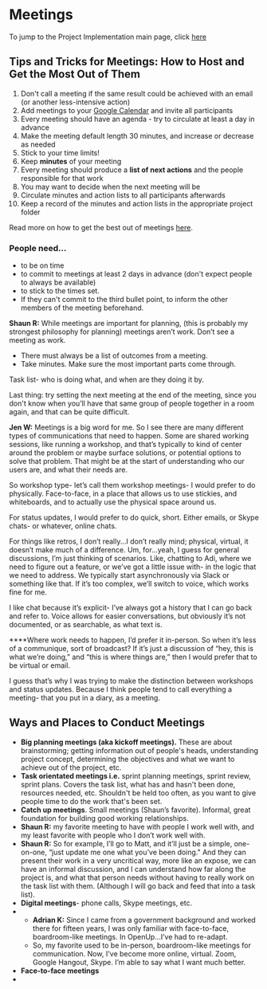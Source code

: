 # Meetings

To jump to the Project Implementation main page, click [here](./)

## Tips and Tricks for Meetings: How to Host and Get the Most Out of Them

1. Don't call a meeting if the same result could be achieved with an email \(or another less-intensive action\)
2. Add meetings to your [Google Calendar](https://calendar.google.com) and invite all participants
3. Every meeting should have an agenda - try to circulate at least a day in advance
4. Make the meeting default length 30 minutes, and increase or decrease as needed
5. Stick to your time limits!
6. Keep **minutes** of your meeting
7. Every meeting should produce a **list of next actions** and the people responsible for that work
8. You may want to decide when the next meeting will be
9. Circulate minutes and action lists to all participants afterwards
10. Keep a record of the minutes and action lists in the appropriate project folder

Read more on how to get the best out of meetings [here](https://hbr.org/2016/06/8-ground-rules-for-great-meetings).

### People need... 

* to be on time
* to commit to meetings at least 2 days in advance \(don't expect people to always be available\)
* to stick to the times set. 
* If they can't commit to the third bullet point, to inform the other members of the meeting beforehand. 

**Shaun R:** While meetings are important for planning, \(this is probably my strongest philosophy for planning\)  meetings aren’t work. Don’t see a meeting as work. 

* There must always be a list of outcomes from a meeting. 
* Take minutes. Make sure the most important parts come through. 

Task list- who is doing what, and when are they doing it by. 

Last thing: try setting the next meeting at the end of the meeting, since you don't know when you’ll have that same group of people together in a room again, and that can be quite difficult. 



**Jen W:** Meetings is a big word for me. So I see there are many different types of communications that need to happen. Some are shared working sessions, like running a workshop, and that’s typically to kind of center around the problem or maybe surface solutions, or potential options to solve that problem. That might be at the start of understanding who our users are, and what their needs are.

So workshop type- let’s call them workshop meetings- I would prefer to do physically. Face-to-face, in a place that allows us to use stickies, and whiteboards, and to actually use the physical space around us. 

For status updates, I would prefer to do quick, short. Either emails, or Skype chats- or whatever, online chats.

For things like retros, I don’t really...I don’t really mind; physical, virtual, it doesn’t make much of a difference. Um, for...yeah, I guess for general discussions, I’m just thinking of scenarios. Like, chatting to Adi, where we need to figure out a feature, or we’ve got a little issue with- in the logic that we need to address. We typically start asynchronously via Slack or something like that. If it’s too complex, we’ll switch to voice, which works fine for me. 

I like chat because it’s explicit- I’ve always got a history that I can go back and refer to. Voice allows for easier conversations, but obviously it’s not documented, or as searchable, as what text is. 

 ****Where work needs to happen, I’d prefer it in-person. So when it’s less of a communique, sort of broadcast? If it’s just a discussion of “hey, this is what we’re doing,” and “this is where things are,” then I would prefer that to be virtual or email.

I guess that’s why I was trying to make the distinction between workshops and status updates. Because I think people tend to call everything a meeting- that you put in a diary, as a meeting.   
  




## Ways and Places to Conduct Meetings 

* **Big planning meetings \(aka kickoff meetings\).** These are about brainstorming; getting information out of people's heads, understanding project concept, determining the objectives and what we want to achieve out of the project, etc.
* **Task orientated meetings i.e.** sprint planning meetings, sprint review, sprint plans. Covers the task list, what has and hasn't been done, resources needed, etc. Shouldn't be held too often, as you want to give people time to do the work that's been set. 
* **Catch up meetings**. Small meetings \(Shaun’s favorite\). Informal, great foundation for building good working relationships. 
* **Shaun R:** my favorite meeting to have with people I work well with, and my least favorite with people who I don’t work well with. 
* **Shaun R:** So for example, I’ll go to Matt, and it’ll just be a simple, one-on-one, “just update me one what you’ve been doing." And they can present their work in a very uncritical way, more like an expose, we can have an informal discussion, and I can understand how far along the project is, and what that person needs without having to really work on the task list with them. \(Although I will go back and feed that into a task list\).
* **Digital meetings**- phone calls, Skype meetings, etc.
* * **Adrian K:** Since I came from a government background and worked there for fifteen years, I was only familiar with face-to-face, boardroom-like meetings. In OpenUp...I’ve had to re-adapt.
  * So, my favorite used to be in-person, boardroom-like meetings for communication. Now, I've become more online, virtual. Zoom, Google Hangout, Skype. I’m able to say what I want much better.
* **Face-to-face meetings**
* 


